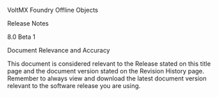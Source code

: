 ﻿

VoltMX Foundry Offline Objects

Release Notes

8.0 Beta 1

Document Relevance and Accuracy

This document is considered relevant to the Release stated on this title page and the document version stated on the Revision History page. Remember to always view and download the latest document version relevant to the software release you are using.
